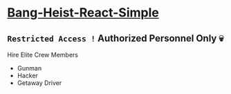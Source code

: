 # [Bang-Heist-React-Simple](https://bank-heist-react-simple.netlify.app/)

## `Restricted Access !` Authorized Personnel Only :skull: 

Hire Elite Crew Members 

- Gunman 
- Hacker 
- Getaway Driver

